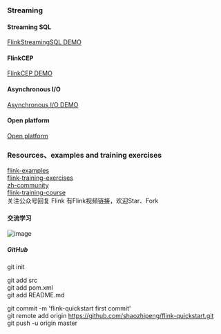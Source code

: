 ### Streaming

#### Streaming SQL

[FlinkStreamingSQL DEMO](https://github.com/shaozhipeng/flink-quickstart/tree/master/src/main/java/me/icocoro/quickstart/streaming/sql)

#### FlinkCEP

[FlinkCEP DEMO](https://github.com/shaozhipeng/flink-quickstart/tree/master/src/main/java/me/icocoro/quickstart/streaming/cep)

#### Asynchronous I/O

[Asynchronous I/O DEMO](https://github.com/shaozhipeng/flink-quickstart/tree/master/src/main/java/me/icocoro/quickstart/streaming/asyncio)

#### Open platform

[Open platform](https://github.com/shaozhipeng/flink-quickstart/tree/master/src/main/java/me/icocoro/quickstart/openplatform)

### Resources、examples and training exercises

[flink-examples](https://github.com/shaozhipeng/flink/tree/master/flink-examples)  
[flink-training-exercises](https://github.com/shaozhipeng/flink-training-exercises)  
[zh-community](https://zh.ververica.com/)  
[flink-training-course](https://github.com/flink-china/flink-training-course)  
关注公众号回复 Flink 有Flink视频链接，欢迎Star、Fork

#### 交流学习  

![image](http://images.icocoro.me/images/new/qrcode_for_gh_15fee3a03797_258.jpg)

##### GitHub

git init

git add src  
git add pom.xml  
git add README.md  

git commit -m 'flink-quickstart first commit'  
git remote add origin https://github.com/shaozhipeng/flink-quickstart.git  
git push -u origin master 